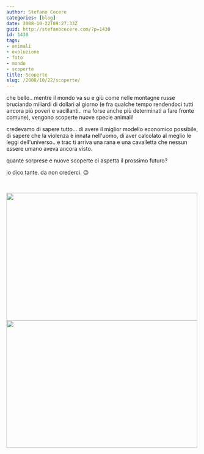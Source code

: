 ```yaml
---
author: Stefano Cecere
categories: [blog]
date: 2008-10-22T09:27:33Z
guid: http://stefanocecere.com/?p=1430
id: 1430
tags:
- animali
- evoluzione
- foto
- mondo
- scoperte
title: Scoperte
slug: /2008/10/22/scoperte/
---
```


che bello.. mentre il mondo va su e giù come nelle montagne russe bruciando miliardi di dollari al giorno (e fra qualche tempo rendendoci tutti ancora più poveri e vacillanti.. ma forse anche più determinati a fare fronte comune), vengono scoperte nuove specie animali!

credevamo di sapere tutto… di avere il miglior modello economico possibile, di sapere che la violenza è innata nell'uomo, di aver calcolato al meglio le leggi dell'universo.. e trac ti arriva una rana e una cavalletta che nessun essere umano aveva ancora visto.

quante sorprese e nuove scoperte ci aspetta il prossimo futuro?

io dico tante. da non crederci. 😉

 

[<img class="aligncenter size-full wp-image-1431" title="17" src="http://stefanocecere.com/wp-content/uploads/sites/3/2008/10/17.jpg" alt="" width="500" height="333" srcset="http://stefanocecere.com/wp-content/uploads/sites/3/2008/10/17.jpg 500w, http://stefanocecere.com/wp-content/uploads/sites/3/2008/10/17-300x200.jpg 300w" sizes="(max-width: 500px) 100vw, 500px" />](http://stefanocecere.com/wp-content/uploads/sites/3/2008/10/17.jpg)[<img class="aligncenter size-full wp-image-1432" title="24" src="http://stefanocecere.com/wp-content/uploads/sites/3/2008/10/24.jpg" alt="" width="500" height="333" srcset="http://stefanocecere.com/wp-content/uploads/sites/3/2008/10/24.jpg 500w, http://stefanocecere.com/wp-content/uploads/sites/3/2008/10/24-300x200.jpg 300w" sizes="(max-width: 500px) 100vw, 500px" />](http://stefanocecere.com/wp-content/uploads/sites/3/2008/10/24.jpg)